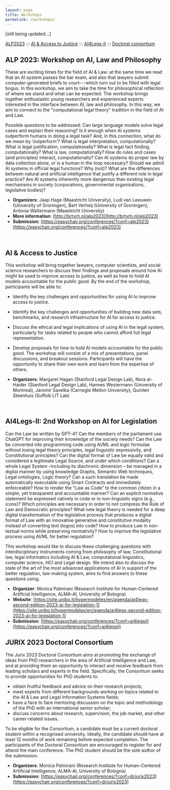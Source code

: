 ```yaml
---
layout: page
title: Workshops
permalink: /workshops/
---
```


[still being updated...]

[ALP2023](#alp-2023-workshop-on-ai-law-and-philosophy) ::: [AI & Access to Justice](#ai--access-to-justice) ::: [AI4Legs-II](#ai4legs-ii-2nd-workshop-on-ai-for-legislation) ::: [Doctoral consortium](#jurix-2023-doctoral-consortium) 

## ALP 2023: Workshop on AI, Law and Philosophy

These are exciting times for the field of AI & Law: at the same time we read that an AI system passes the bar exam, and also that lawyers submit computer-generated briefs to court---which turn out to be filled with legal bogus. In this workshop, we aim to take the time for philosophical reflection of where we stand and what can be expected. The workshop brings together enthusiastic young researchers and experienced experts interested in the interface between AI, law and philosophy. In this way, we aim to connect to the "computational legal theory" tradition in the field of AI and Law. 

Possible questions to be addressed: Can large language models solve legal cases and explain their reasoning? Is it enough when AI systems outperform humans in doing a legal task? And, in this connection, what do we mean by ‘outperform’? What is legal interpretation, computationally? What is legal justification, computationally? What is legal fact finding, computationally? What is law, computationally? How do rules and cases (and principles) interact, computationally? Can AI systems do proper law by data collection alone, or is a human in the loop necessary? Should we admit AI systems in official legal functions? Why (not)? What are the differences between natural and artificial intelligence that justify a different role in legal practice? Are AI systems inherently more dangerous than existing legal mechanisms in society (corporations, governmental organisations, legislative bodies)? 

- **Organizers**: Jaap Hage (Maastricht University), Ludi van Leeuwen (University of Groningen), Bart Verheij (University of Groningen), Antonia Waltermann (Maastricht University)
- **More information**: [http://brtvrh.nl/alp2023](http://brtvrh.nl/alp2023)
- **Submission**: [https://easychair.org/conferences/?conf=alp2023](https://easychair.org/conferences/?conf=alp2023)

<br/>

## AI & Access to Justice

This workshop will bring together lawyers, computer scientists, and social science researchers to discuss their findings and proposals around how AI might be used to improve access to justice, as well as how to hold AI models accountable for the public good. By the end of the workshop, participants will be able to:

- Identify the key challenges and opportunities for using AI to improve access to justice.
- Identify the key challenges and opportunities of building new data sets, benchmarks,
and research infrastructure for AI for access to justice.
- Discuss the ethical and legal implications of using AI in the legal system, particularly for
tasks related to people who cannot afford full legal representation.
- Develop proposals for how to hold AI models accountable for the public good.
The workshop will consist of a mix of presentations, panel discussions, and breakout sessions. Participants will have the opportunity to share their own work and learn from the expertise of others.

- **Organizers**: Margaret Hagan (Stanford Legal Design Lab), Nora al-Haider (Stanford Legal Design Lab), Hannes Westermann (University of Montreal), Jaromir Savelka (Carnegie Mellon University), Quinten Steenhuis (Suffolk LIT Lab)

<br/>

## AI4Legs-II: 2nd Workshop on AI for Legislation

Can the Law be written by GPT-4? Can the members of the parliament use ChatGPT for improving their knowledge of the society needs? Can the Law be converted into programming code using AI/ML and logic formulae without losing legal theory principles, legal linguistic expressivity, and Constitutional principles? Can the digital format of Law be equally valid and considered a legitimate Legal Source, and under which conditions? Can a whole Legal System –including its diachronic dimension – be managed in a digital manner by using knowledge Graphs, Semantic Web techniques, Legal ontologies, Logic theory? Can a such translation be made automatically executable using Smart Contracts and immediately enforceable? How to render the “Law as Code” to the common citizen in a simple, yet transparent and accountable manner? Can an explicit normative statement be expressed natively in code or in non-linguistic signs (e.g., icons)? Which principles are necessary in order to not compress the Rule of Law and Democratic principles? What new legal theory is needed for a deep digital transformation of the legislative process that produces a digital format of Law with an innovative generative and constitutive modality instead of converting text (logos) into code? How to produce Law in non-textual norms while preserving normativity? How to improve the legislative process using AI/ML for better regulation?

This workshop would like to discuss these challenging questions with interdisciplinary instruments coming from philosophy of law, Constitutional law, legal informatics including AI & Law, computational linguistics, computer science, HCI and Legal design. We intend also to discuss the state of the art of the most advanced applications of AI in support of the better regulation, law-making system, aims to find answers to these questions using.

- **Organizer**: Monica Palmirani (Research Institute for Human-Centered Artificial Intelligence, ALMA-AI, University of Bologna)
- **Website**: [https://site.unibo.it/hypermodelex/en/agenda/ai4legs-second-edition-2023-ai-for-legislation-1](https://site.unibo.it/hypermodelex/en/agenda/ai4legs-second-edition-2023-ai-for-legislation-1)
- **Submission**: [https://easychair.org/conferences/?conf=ai4legsii](https://easychair.org/conferences/?conf=ai4legsii)

## JURIX 2023 Doctoral Consortium

The Jurix 2023 Doctoral Consortium aims at promoting the exchange of ideas from PhD researchers in the area of Artificial Intelligence and Law, and at providing them an opportunity to interact and receive feedback from leading scholars and experts in the field. Specifically, the Consortium seeks to provide opportunities for PhD students to:
- obtain fruitful feedback and advice on their research projects;
- meet experts from different backgrounds working on topics related to the AI & Law and Legal Information Systems fields;
- have a face to face mentoring discussion on the topic and methodology of the PhD with an international senior scholar;
- discuss concerns about research, supervision, the job market, and other career-related issues.

To be eligible for the Consortium, a candidate must be a current doctoral student within a recognised university. Ideally, the candidate should have at least 12 months of work remaining before expected completion. The participants of the Doctoral Consortium are encouraged to register for and attend the main conference. The PhD student should be the sole author of the submission.

- **Organizers**: Monica Palmirani (Research Institute for Human-Centered Artificial Intelligence, ALMA-AI, University of Bologna)
- **Submission**: [https://easychair.org/conferences/?conf=dcjurix2023](https://easychair.org/conferences/?conf=dcjurix2023)
